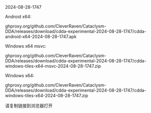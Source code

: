 2024-08-28-1747

Android x64:

ghproxy.org/github.com/CleverRaven/Cataclysm-DDA/releases/download/cdda-experimental-2024-08-28-1747/cdda-android-x64-2024-08-28-1747.apk

Windows x64 msvc:

ghproxy.org/github.com/CleverRaven/Cataclysm-DDA/releases/download/cdda-experimental-2024-08-28-1747/cdda-windows-tiles-x64-msvc-2024-08-28-1747.zip

Windows x64:

ghproxy.org/github.com/CleverRaven/Cataclysm-DDA/releases/download/cdda-experimental-2024-08-28-1747/cdda-windows-tiles-x64-2024-08-28-1747.zip

请复制链接到浏览器打开

